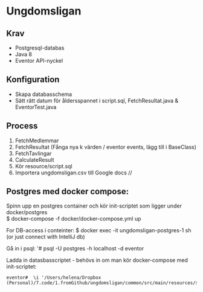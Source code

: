 # Ungdomsligan

## Krav

* Postgresql-databas
* Java 8
* Eventor API-nyckel

## Konfiguration

* Skapa databasschema
* Sätt rätt datum för åldersspannet i script.sql, FetchResultat.java & EventorTest.java

## Process

1. FetchMedlemmar
2. FetchResultat (Fånga nya k värden / eventor events, lägg till i BaseClass)
3. FetchTavlingar
4. CalculateResult
5. Kör resource/script.sql
6. Importera ungdomsligan.csv till Google docs 
  //
  
## Postgres med docker compose: 

Spinn upp en postgres container och kör init-scriptet som ligger under docker/postgres  
  $ docker-compose -f docker/docker-compose.yml up


For DB-access i conteinter:
 $ docker exec -it ungdomsligan-postgres-1 sh  (or just connect with IntelliJ db)
  
  Gå in i psql:
  '# psql -U postgres -h localhost -d eventor
  
  Ladda in datasbasscriptet - behövs in om man kör docker-compose med init-scriptet:  

    eventor#  \i '/Users/helena/Dropbox (Personal)/7.code/1.fromGithub/ungdomsligan/common/src/main/resources/script.sql'

  